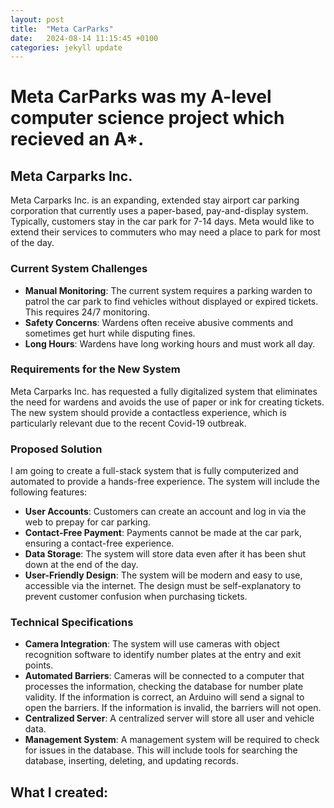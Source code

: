 ```yaml
---
layout: post
title:  "Meta CarParks"
date:   2024-08-14 11:15:45 +0100
categories: jekyll update
---
```

# Meta CarParks was my A-level computer science project which recieved an A*. 

## Meta Carparks Inc.

Meta Carparks Inc. is an expanding, extended stay airport car parking corporation that currently uses a paper-based, pay-and-display system. Typically, customers stay in the car park for 7-14 days. Meta would like to extend their services to commuters who may need a place to park for most of the day. 

### Current System Challenges

- **Manual Monitoring**: The current system requires a parking warden to patrol the car park to find vehicles without displayed or expired tickets. This requires 24/7 monitoring.
- **Safety Concerns**: Wardens often receive abusive comments and sometimes get hurt while disputing fines.
- **Long Hours**: Wardens have long working hours and must work all day.

### Requirements for the New System

Meta Carparks Inc. has requested a fully digitalized system that eliminates the need for wardens and avoids the use of paper or ink for creating tickets. The new system should provide a contactless experience, which is particularly relevant due to the recent Covid-19 outbreak.

### Proposed Solution

I am going to create a full-stack system that is fully computerized and automated to provide a hands-free experience. The system will include the following features:

- **User Accounts**: Customers can create an account and log in via the web to prepay for car parking.
- **Contact-Free Payment**: Payments cannot be made at the car park, ensuring a contact-free experience.
- **Data Storage**: The system will store data even after it has been shut down at the end of the day.
- **User-Friendly Design**: The system will be modern and easy to use, accessible via the internet. The design must be self-explanatory to prevent customer confusion when purchasing tickets.

### Technical Specifications

- **Camera Integration**: The system will use cameras with object recognition software to identify number plates at the entry and exit points.
- **Automated Barriers**: Cameras will be connected to a computer that processes the information, checking the database for number plate validity. If the information is correct, an Arduino will send a signal to open the barriers. If the information is invalid, the barriers will not open.
- **Centralized Server**: A centralized server will store all user and vehicle data.
- **Management System**: A management system will be required to check for issues in the database. This will include tools for searching the database, inserting, deleting, and updating records.

## What I created:

